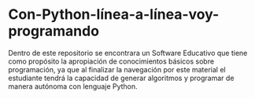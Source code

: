 # Con-Python-línea-a-línea-voy-programando
Dentro de este repositorio se encontrara un Software Educativo que tiene como propósito la apropiación de conocimientos básicos sobre programación, ya que al finalizar la navegación por este material el estudiante tendrá la capacidad de generar algoritmos y programar de manera autónoma con lenguaje Python.

